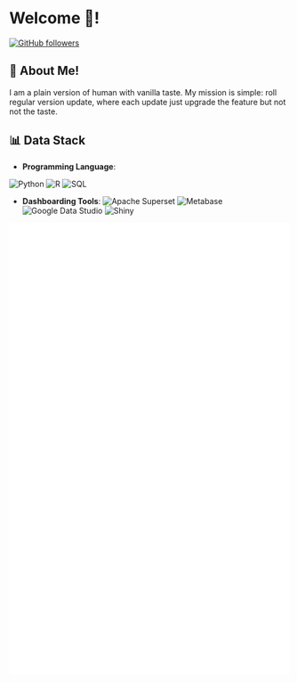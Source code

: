 # Welcome 🤝!
[![GitHub followers](https://img.shields.io/github/followers/blakcjack?label=Follow&style=social)](https://github.com/blakcjack)

## 🙂 About Me!

I am a plain version of human with vanilla taste. My mission is simple: roll regular version update, where each update just upgrade the feature but not not the taste.

## 📊 Data Stack

- **Programming Language**: 

![Python](https://img.shields.io/badge/-Python-3776AB?style=flat-square&logo=python&logoColor=black) ![R](https://img.shields.io/badge/-R-276DC3?style=flat-square&logo=R&logoColor=white) ![SQL](https://img.shields.io/badge/-SQL%20%7C%20RDBMS-4479A1?)

<!-- <div align="left">
  <img src="https://cdn.jsdelivr.net/gh/devicons/devicon/icons/python/python-original.svg" height="40" alt="Ptyhon Logo"  />
  <img width="12" />
  <img src="https://cdn.jsdelivr.net/gh/devicons/devicon/icons/r/r-original.svg" height="40" alt="R logo"  />
  <img width="12" />
</div> -->

- **Dashboarding Tools**:
![Apache Superset](https://img.shields.io/badge/-Apache%20Superset-20A6C9?style=flat-square&logo=apachesuperset&logoColor=black) ![Metabase](https://img.shields.io/badge/-Metabase-509EE3?style=flat-square&logo=metabase&logoColor=black) ![Google Data Studio](https://img.shields.io/badge/-Google%20Data%20Studio-669DF6?style=flat-square&logo=googledatastudio&logoColor=black) ![Shiny](https://img.shields.io/badge/-Google%20Data%20Studio-276DC3?style=flat-square&logo=Shiny&logoColor=black)

<picture>
  <img src="/github-metrics.svg" alt="Metrics">
</picture>
